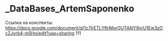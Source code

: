 # _DataBases_ArtemSaponenko
Ссылка на конспекты: https://docs.google.com/document/d/1c7lrETLYftrMorOUT4AlY8yrU1Ew3zOcZJvrb4-m5Ho/edit?usp=sharing
111
